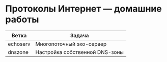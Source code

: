 # Протоколы Интернет — домашние работы
| Ветка    | Задача                         |
|----------|--------------------------------|
| echoserv | Многопоточный эхо-сервер       |
| dnszone  | Настройка собственной DNS-зоны |
